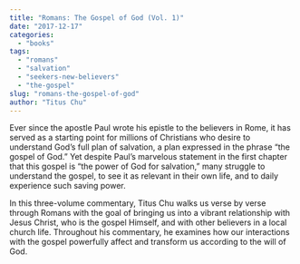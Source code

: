 ```yaml
---
title: "Romans: The Gospel of God (Vol. 1)"
date: "2017-12-17"
categories: 
  - "books"
tags: 
  - "romans"
  - "salvation"
  - "seekers-new-believers"
  - "the-gospel"
slug: "romans-the-gospel-of-god"
author: "Titus Chu"
---
```


Ever since the apostle Paul wrote his epistle to the believers in Rome, it has served as a starting point for millions of Christians who desire to understand God’s full plan of salvation, a plan expressed in the phrase “the gospel of God.” Yet despite Paul’s marvelous statement in the first chapter that this gospel is “the power of God for salvation,” many struggle to understand the gospel, to see it as relevant in their own life, and to daily experience such saving power.

In this three-volume commentary, Titus Chu walks us verse by verse through Romans with the goal of bringing us into a vibrant relationship with Jesus Christ, who is the gospel Himself, and with other believers in a local church life. Throughout his commentary, he examines how our interactions with the gospel powerfully affect and transform us according to the will of God.
